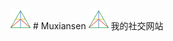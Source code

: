 <img width="32" height="32" src="https://github.com/Muxiansen/muxiansen/blob/chengzheng/images/logo.png?raw=true" alt="logo">
# Muxiansen
<img width="32" height="32" src="https://github.com/Muxiansen/muxiansen/blob/chengzheng/images/logo.png?raw=true" alt="logo">
我的社交网站
